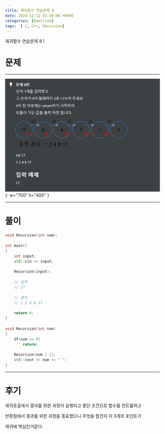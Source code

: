 ```yaml
---
title: 재귀함수 연습문제 8
date: 2024-12-12 15:58:00 +0900
categories: [Question]  
tags:  [ C, C++, Recursion]
---
```


재귀함수 연습문제 8 !

# 문제   
---------------------------------------

![Desktop View](/assets/img/Recursion8.png){: w="700" h="400" }

---------------------------------------

# 풀이

```c++
void Recursion(int num);

int main()
{
    int input;
    std::cin >> input;

    Recursion(input);

    // 입력
    // 17
    
    // 결과
    // 1 2 4 8 17

    return 0;
}

void Recursion(int num)
{
    if(num == 0)
        return;

    Recursion(num / 2);
    std::cout << num << " ";
}
```
---------------------------------------

# 후기

재귀호출에서 결과를 위한 과정이 실행되고 중단 조건으로 함수를 컨트롤하고 

반환점에서 결과를 위한 과정을 종료했으니 무엇을 할건지 이 3개의 포인트가

재귀에 핵심인거같다.

